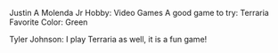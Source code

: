 Justin A Molenda Jr
Hobby: Video Games
A good game to try: Terraria
Favorite Color: Green

Tyler Johnson: I play Terraria as well, it is a fun game!